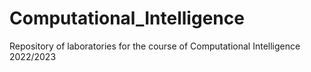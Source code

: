 # Computational_Intelligence
Repository of laboratories for the course of Computational Intelligence 2022/2023
